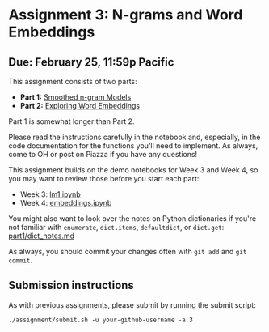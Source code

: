 # Assignment 3: N-grams and Word Embeddings

## Due: February 25, 11:59p Pacific

This assignment consists of two parts:

* **Part 1:** [Smoothed n-gram Models](part1/part1_ngram.ipynb)
* **Part 2:** [Exploring Word Embeddings](part2/part2_embeddings.ipynb)

Part 1 is somewhat longer than Part 2.

Please read the instructions carefully in the notebook and, especially, in the code documentation for the functions you'll need to implement. As always, come to OH or post on Piazza if you have any questions!

This assignment builds on the demo notebooks for Week 3 and Week 4, so you may want to review those before you start each part:
* Week 3: [lm1.ipynb](../../materials/simple_lm/lm1.ipynb)
* Week 4: [embeddings.ipynb](../../materials/embeddings/embeddings.ipynb)

You might also want to look over the notes on Python dictionaries if you're not familiar with `enumerate`, `dict.items`, `defaultdict`, or `dict.get`: [part1/dict\_notes.md](part1/dict_notes.md)

As always, you should commit your changes often with `git add` and `git commit`.

## Submission instructions

As with previous assignments, please submit by running the submit script:
```
./assignment/submit.sh -u your-github-username -a 3
```
